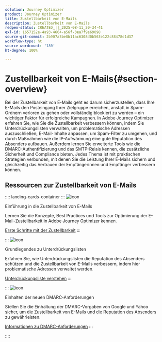 ```yaml
---
solution: Journey Optimizer
product: Journey Optimizer
title: Zustellbarkeit von E-Mails
description: Zustellbarkeit von E-Mails
redpen-status: CREATED_||_2025-08-11_20-34-41
exl-id: 1657152e-4a93-4664-a56f-3ea7f9e69098
source-git-commit: 2b907a3be8b11ac6308d0b563e122c88478d1d37
workflow-type: ht
source-wordcount: '180'
ht-degree: 100%

---
```


# Zustellbarkeit von E-Mails{#section-overview}

Bei der Zustellbarkeit von E-Mails geht es darum sicherzustellen, dass Ihre E-Mails den Posteingang Ihrer Zielgruppe erreichen, anstatt in Spam-Ordnern verloren zu gehen oder vollständig blockiert zu werden – ein wichtiger Faktor für erfolgreiche Kampagnen. In Adobe Journey Optimizer erfahren Sie, wie Sie die Zustellbarkeit verbessern können, indem Sie Unterdrückungslisten verwalten, um problematische Adressen auszuschließen, E-Mail-Inhalte anpassen, um Spam-Filter zu umgehen, und durch Maßnahmen wie die IP-Aufwärmung eine gute Reputation des Absenders aufbauen. Außerdem lernen Sie erweiterte Tools wie die DMARC-Authentifizierung und das SMTP-Relais kennen, die zusätzliche Sicherheit und Compliance bieten. Jedes Thema ist mit praktischen Strategien verbunden, mit denen Sie die Leistung Ihrer E-Mails sichern und gleichzeitig das Vertrauen der Empfängerinnen und Empfänger verbessern können.

## Ressourcen zur Zustellbarkeit von E-Mails

:::: landing-cards-container
:::
![icon](https://cdn.experienceleague.adobe.com/icons/book.svg)

Einführung in die Zustellbarkeit von E-Mails

Lernen Sie die Konzepte, Best Practices und Tools zur Optimierung der E-Mail-Zustellbarkeit in Adobe Journey Optimizer kennen.

[Erste Schritte mit der Zustellbarkeit](../using/reports/deliverability.md)
:::

:::
![icon](https://cdn.experienceleague.adobe.com/icons/list-check.svg)

Grundlegendes zu Unterdrückungslisten

Erfahren Sie, wie Unterdrückungslisten die Reputation des Absenders schützen und die Zustellbarkeit von E-Mails verbessern, indem hier problematische Adressen verwaltet werden.

[Unterdrückungsliste verstehen](../using/reports/suppression-list.md)
:::

:::
![icon](https://cdn.experienceleague.adobe.com/icons/shield-halved.svg)

Einhalten der neuen DMARC-Anforderungen

Stellen Sie die Einhaltung der DMARC-Vorgaben von Google und Yahoo sicher, um die Zustellbarkeit von E-Mails und die Reputation des Absenders zu gewährleisten.

[Informationen zu DMARC-Anforderungen](../using/configuration/dmarc-record-update.md)
:::

::::
